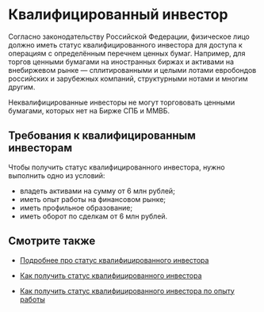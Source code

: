 # Квалифицированный инвестор

Согласно законодательству Российской Федерации, физическое лицо должно иметь статус квалифицированного инвестора для доступа к операциям с определённым перечнем ценных бумаг. Например, для торгов ценными бумагами на иностранных биржах и активами на внебиржевом рынке — сплитированными и целыми лотами евробондов российских и зарубежных компаний, структурными нотами и многим другим.

Неквалифицированные инвесторы не могут торгововать ценными бумагами, которых нет на Бирже СПБ и ММВБ.

## Требования к квалифицированным инвесторам

Чтобы получить статус квалифицированного инвестора, нужно выполнить одно из условий: 

* владеть активами на сумму от 6 млн рублей;
* иметь опыт работы на финансовом рынке; 
* иметь профильное образование; 
* иметь оборот по сделкам от 6 млн рублей.

## Смотрите также

* [Подробнее про статус квалифицированного инвестора](https://help.tinkoff.ru/invest-premium/invest-premium-qualification/)

* [Как получить статус квалифицированного инвестора](https://help.tinkoff.ru/invest-premium/invest-premium-qualification/how-to-get-qualification/)

* [Как получить статус квалифицированного инвестора по опыту работы](https://help.tinkoff.ru/invest-premium/invest-premium-qualification/invest-premium-requirement/)